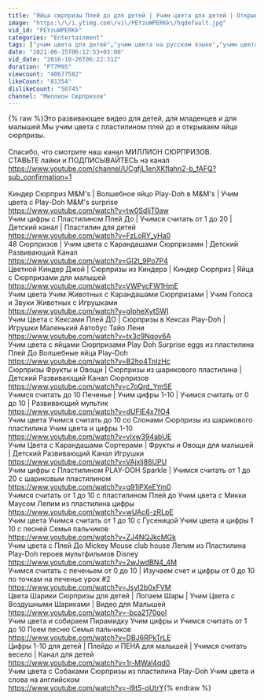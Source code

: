 ```yaml
---
title: "Яйца сюрпризы Плей до для детей | Учим цвета для детей | Открываем яйца сюрпризы для малышей"
image: "https:\/\/i.ytimg.com\/vi\/PEYzuWPERKk\/hqdefault.jpg"
vid_id: "PEYzuWPERKk"
categories: "Entertainment"
tags: ["учим цвета для детей","учим цвета на русском языке","учим цвета видео"]
date: "2021-06-15T06:12:53+03:00"
vid_date: "2016-10-26T06:22:31Z"
duration: "PT7M9S"
viewcount: "40677582"
likeCount: "81354"
dislikeCount: "50745"
channel: "Миллион Сюрпризов"
---
```

{% raw %}Это развивающее видео для детей, для младенцев и для малышей.Мы учим цвета с пластилином плей до и открываем яйца сюрпризы.<br /><br />Спасибо, что смотрите наш канал МИЛЛИОН СЮРПРИЗОВ.<br />СТАВЬТЕ лайки и ПОДПИСЫВАЙТЕСЬ на канал <a rel="nofollow" target="blank" href="https://www.youtube.com/channel/UCgfjL1enXKflahn2-b_fAFQ?sub_confirmation=1">https://www.youtube.com/channel/UCgfjL1enXKflahn2-b_fAFQ?sub_confirmation=1</a><br /><br />Киндер Сюрприз M&amp;M's | Волшебное яйцо Play-Doh в M&amp;M's | Учим цвета с Play-Doh M&amp;M's surprise<br /><a rel="nofollow" target="blank" href="https://www.youtube.com/watch?v=tw0SdIjT0aw">https://www.youtube.com/watch?v=tw0SdIjT0aw</a><br />Учим цифры с Пластилином Плей До | Учимся считать от 1 до 20 | Детский канал | Пластилин для детей<br /><a rel="nofollow" target="blank" href="https://www.youtube.com/watch?v=FzLoRY_yHa0">https://www.youtube.com/watch?v=FzLoRY_yHa0</a><br />48 Сюрпризов | Учим цвета с Карандашами Сюрпризами | Детский Развивающий Канал<br /><a rel="nofollow" target="blank" href="https://www.youtube.com/watch?v=GI2t_9Po7P4">https://www.youtube.com/watch?v=GI2t_9Po7P4</a><br />Цветной Киндер Джой | Сюрпризы из Киндера | Киндер Сюрприз | Яйца с Сюрпризами для малышей<br /><a rel="nofollow" target="blank" href="https://www.youtube.com/watch?v=VWPycFW1HmE">https://www.youtube.com/watch?v=VWPycFW1HmE</a><br />Учим цвета Учим Животных с Карандашами Сюрпризами | Учим Голоса и Звуки Животных с Игрушками<br /><a rel="nofollow" target="blank" href="https://www.youtube.com/watch?v=gIpheXytSWI">https://www.youtube.com/watch?v=gIpheXytSWI</a><br />Учим Цвета с Кексами Плей ДО | Сюрпризы в Кексах Play-Doh | Игрушки Маленький Автобус Тайо Лени<br /><a rel="nofollow" target="blank" href="https://www.youtube.com/watch?v=tx3c9Nqov6A">https://www.youtube.com/watch?v=tx3c9Nqov6A</a><br />Учим цвета с яйцами Сюрпризами Play Doh Surprise eggs из пластилина Плей До Волшебные яйца Play-Doh<br /><a rel="nofollow" target="blank" href="https://www.youtube.com/watch?v=B2ho4TnIzHc">https://www.youtube.com/watch?v=B2ho4TnIzHc</a><br />Сюрпризы Фрукты и Овощи | Cюрпризы из шарикового пластилина | Детский Развивающий Канал Сюрпризов<br /><a rel="nofollow" target="blank" href="https://www.youtube.com/watch?v=c7oQrd_YmSE">https://www.youtube.com/watch?v=c7oQrd_YmSE</a><br />Учимся считать до 10 Печенье | Учим цифры 1-10 | Учимся считать от 0 до 10 | Развивающий мультик<br /><a rel="nofollow" target="blank" href="https://www.youtube.com/watch?v=dUFIE4x7fO4">https://www.youtube.com/watch?v=dUFIE4x7fO4</a><br />Учим цвета Учимся считать до 10 со Слонами Сюрпризы из шарикового пластилина Учим цвета и цифры 1-10<br /><a rel="nofollow" target="blank" href="https://www.youtube.com/watch?v=vIxw394abUE">https://www.youtube.com/watch?v=vIxw394abUE</a><br />Учим Цвета с Карандашами Сортерами | Фрукты и Овощи для малышей | Детский Развивающий Канал Игрушки<br /><a rel="nofollow" target="blank" href="https://www.youtube.com/watch?v=VAjxlj86UPU">https://www.youtube.com/watch?v=VAjxlj86UPU</a><br />Учим цифры с Пластилином PLAY-DOH Sparkle | Учимся считать от 1 до 20 с шариковым пластилином<br /><a rel="nofollow" target="blank" href="https://www.youtube.com/watch?v=g91iPXeEYm0">https://www.youtube.com/watch?v=g91iPXeEYm0</a><br />Учимся считать от 1 до 10 с пластилином Плей до Учим цвета с Микки Маусом Лепим из пластилина цифры<br /><a rel="nofollow" target="blank" href="https://www.youtube.com/watch?v=wUAc6-zRLpE">https://www.youtube.com/watch?v=wUAc6-zRLpE</a><br />Учим цвета Учимся считать от 1 до 10 с Гусеницой Учим цвета и цифры 1 10 с песней Семья пальчиков<br /><a rel="nofollow" target="blank" href="https://www.youtube.com/watch?v=ZJ4NQJkcMGk">https://www.youtube.com/watch?v=ZJ4NQJkcMGk</a><br />Учим цвета с Плей До Mickey Mouse club house Лепим из Пластилина Play-Doh героев мультфильмов Disney<br /><a rel="nofollow" target="blank" href="https://www.youtube.com/watch?v=2wJwdBN4_4M">https://www.youtube.com/watch?v=2wJwdBN4_4M</a><br />Учимся считать с печеньем от 0 до 10 | Изучаем счет и цифры от 0 до 10 по точкам на печенье урок #2<br /><a rel="nofollow" target="blank" href="https://www.youtube.com/watch?v=JsyI2b0xFVM">https://www.youtube.com/watch?v=JsyI2b0xFVM</a><br />Цвета Шарики Сюрпризы для детей | Лопаем Шары | Учим Цвета с Воздушными Шариками | Видео для Малышей<br /><a rel="nofollow" target="blank" href="https://www.youtube.com/watch?v=-bca2170qoI">https://www.youtube.com/watch?v=-bca2170qoI</a><br />Учим цвета и собираем Пирамидку Учим цифры и Учимся считать от 1 до 10 Поем песню Семья пальчиков<br /><a rel="nofollow" target="blank" href="https://www.youtube.com/watch?v=DBJ6RPkTrLE">https://www.youtube.com/watch?v=DBJ6RPkTrLE</a><br />Цифры 1-10 для детей | Плейдо и ПЕНА для малышей | Учимся считать весело | Канал для детей<br /><a rel="nofollow" target="blank" href="https://www.youtube.com/watch?v=1r-MWal4qd0">https://www.youtube.com/watch?v=1r-MWal4qd0</a><br />Учим цвета с Собаками Сюрпризы из пластилина Play-Doh Учим цвета и слова на английском<br /><a rel="nofollow" target="blank" href="https://www.youtube.com/watch?v=-l9t5-qUtrY">https://www.youtube.com/watch?v=-l9t5-qUtrY</a>{% endraw %}
